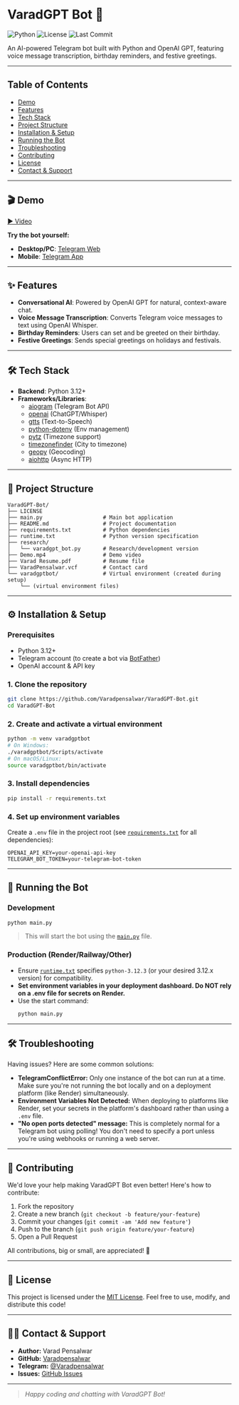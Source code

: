 # VaradGPT Bot 🤖

![Python](https://img.shields.io/badge/python-3.12%2B-blue)
![License](https://img.shields.io/github/license/Varadpensalwar/VaradGPT-Bot)
![Last Commit](https://img.shields.io/github/last-commit/Varadpensalwar/VaradGPT-Bot)

An AI-powered Telegram bot built with Python and OpenAI GPT, featuring voice message transcription, birthday reminders, and festive greetings.

---

## Table of Contents
- [Demo](#-demo)
- [Features](#-features)
- [Tech Stack](#-tech-stack)
- [Project Structure](#-project-structure)
- [Installation & Setup](#-installation--setup)
- [Running the Bot](#-running-the-bot)
- [Troubleshooting](#-troubleshooting)
- [Contributing](#-contributing)
- [License](#-license)
- [Contact & Support](#-contact--support)

---
## 🎬 Demo

[▶️ Video](https://github.com/Varadpensalwar/VaradGPT-Bot/raw/main/Demo.mp4)

**Try the bot yourself:**
- **Desktop/PC**: [Telegram Web](https://web.telegram.org/k/#@VaradGPTBot)
- **Mobile**: [Telegram App](https://t.me/VaradGPTBot)
---

## ✨ Features

- **Conversational AI**: Powered by OpenAI GPT for natural, context-aware chat.
- **Voice Message Transcription**: Converts Telegram voice messages to text using OpenAI Whisper.
- **Birthday Reminders**: Users can set and be greeted on their birthday.
- **Festive Greetings**: Sends special greetings on holidays and festivals.

---

## 🛠️ Tech Stack

- **Backend**: Python 3.12+
- **Frameworks/Libraries**:
  - [aiogram](https://docs.aiogram.dev/) (Telegram Bot API)
  - [openai](https://github.com/openai/openai-python) (ChatGPT/Whisper)
  - [gtts](https://pypi.org/project/gTTS/) (Text-to-Speech)
  - [python-dotenv](https://pypi.org/project/python-dotenv/) (Env management)
  - [pytz](https://pypi.org/project/pytz/) (Timezone support)
  - [timezonefinder](https://pypi.org/project/timezonefinder/) (City to timezone)
  - [geopy](https://pypi.org/project/geopy/) (Geocoding)
  - [aiohttp](https://docs.aiohttp.org/) (Async HTTP)

---

## 📁 Project Structure

```text
VaradGPT-Bot/
├── LICENSE
├── main.py                   # Main bot application
├── README.md                 # Project documentation
├── requirements.txt          # Python dependencies
├── runtime.txt               # Python version specification
├── research/
│   └── varadgpt_bot.py       # Research/development version
├── Demo.mp4                  # Demo video
├── Varad Resume.pdf          # Resume file
├── VaradPensalwar.vcf        # Contact card
└── varadgptbot/              # Virtual environment (created during setup)
    └── (virtual environment files)
```

---

## ⚙️ Installation & Setup

### **Prerequisites**
- Python 3.12+
- Telegram account (to create a bot via [BotFather](https://core.telegram.org/bots#botfather))
- OpenAI account & API key

### **1. Clone the repository**
```bash
git clone https://github.com/Varadpensalwar/VaradGPT-Bot.git
cd VaradGPT-Bot
```

### **2. Create and activate a virtual environment**
```bash
python -m venv varadgptbot
# On Windows:
./varadgptbot/Scripts/activate
# On macOS/Linux:
source varadgptbot/bin/activate
```

### **3. Install dependencies**
```bash
pip install -r requirements.txt
```

### **4. Set up environment variables**
Create a `.env` file in the project root (see [`requirements.txt`](requirements.txt) for all dependencies):
```env
OPENAI_API_KEY=your-openai-api-key
TELEGRAM_BOT_TOKEN=your-telegram-bot-token
```

---

## 🚀 Running the Bot

### **Development**
```bash
python main.py
```
> This will start the bot using the [`main.py`](main.py) file.

### **Production (Render/Railway/Other)**
- Ensure [`runtime.txt`](runtime.txt) specifies `python-3.12.3` (or your desired 3.12.x version) for compatibility.
- **Set environment variables in your deployment dashboard. Do NOT rely on a .env file for secrets on Render.**
- Use the start command:
  ```bash
  python main.py
  ```

---

## 🛠️ Troubleshooting

Having issues? Here are some common solutions:

- **TelegramConflictError:** Only one instance of the bot can run at a time. Make sure you're not running the bot locally and on a deployment platform (like Render) simultaneously.
- **Environment Variables Not Detected:** When deploying to platforms like Render, set your secrets in the platform's dashboard rather than using a `.env` file.
- **"No open ports detected" message:** This is completely normal for a Telegram bot using polling! You don't need to specify a port unless you're using webhooks or running a web server.

---

## 📝 Contributing

We'd love your help making VaradGPT Bot even better! Here's how to contribute:

1. Fork the repository
2. Create a new branch (`git checkout -b feature/your-feature`)
3. Commit your changes (`git commit -am 'Add new feature'`)
4. Push to the branch (`git push origin feature/your-feature`)
5. Open a Pull Request

All contributions, big or small, are appreciated! 🙏

---

## 📄 License

This project is licensed under the [MIT License](LICENSE). Feel free to use, modify, and distribute this code!

---

## 🙋‍♂️ Contact & Support

- **Author:** Varad Pensalwar
- **GitHub:** [Varadpensalwar](https://github.com/Varadpensalwar)
- **Telegram:** [@Varadpensalwar](https://t.me/Varadpensalwar)
- **Issues:** [GitHub Issues](https://github.com/Varadpensalwar/VaradGPT-Bot/issues)

---

> _Happy coding and chatting with VaradGPT Bot!_ 
